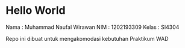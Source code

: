 # Hello World


Nama  : Muhammad Naufal Wirawan
NIM   : 1202193309
Kelas : SI4304

Repo ini dibuat untuk mengakomodasi kebutuhan Praktikum WAD
